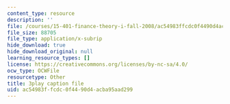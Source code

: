 ```yaml
---
content_type: resource
description: ''
file: /courses/15-401-finance-theory-i-fall-2008/ac54983ffcdc0f4490d4acba95aad299_P03PfYgNjmw.srt
file_size: 88705
file_type: application/x-subrip
hide_download: true
hide_download_original: null
learning_resource_types: []
license: https://creativecommons.org/licenses/by-nc-sa/4.0/
ocw_type: OCWFile
resourcetype: Other
title: 3play caption file
uid: ac54983f-fcdc-0f44-90d4-acba95aad299
---
```

